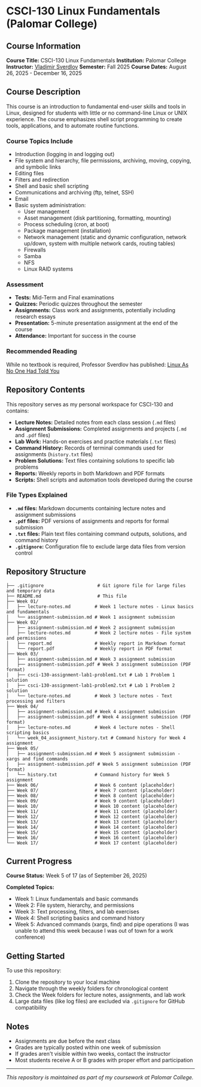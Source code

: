 # CSCI-130 Linux Fundamentals (Palomar College)

## Course Information

**Course Title:** CSCI-130 Linux Fundamentals
**Institution:** Palomar College
**Instructor:** [Vladimir Sverdlov](mailto:vsverdlov@plaomore.edu)
**Semester:** Fall 2025
**Course Dates:** August 26, 2025 - December 16, 2025

## Course Description

This course is an introduction to fundamental end-user skills and tools in Linux, designed for students with little or no command-line Linux or UNIX experience. The course emphasizes shell script programming to create tools, applications, and to automate routine functions.

### Course Topics Include

- Introduction (logging in and logging out)
- File system and hierarchy, file permissions, archiving, moving, copying, and symbolic links
- Editing files
- Filters and redirection
- Shell and basic shell scripting
- Communications and archiving (ftp, telnet, SSH)
- Email
- Basic system administration:
  - User management
  - Asset management (disk partitioning, formatting, mounting)
  - Process scheduling (cron, at boot)
  - Package management (installation)
  - Network management (static and dynamic configuration, network up/down, system with multiple network cards, routing tables)
  - Firewalls
  - Samba
  - NFS
  - Linux RAID systems

### Assessment

- **Tests:** Mid-Term and Final examinations
- **Quizzes:** Periodic quizzes throughout the semester
- **Assignments:** Class work and assignments, potentially including research essays
- **Presentation:** 5-minute presentation assignment at the end of the course
- **Attendance:** Important for success in the course

### Recommended Reading

While no textbook is required, Professor Sverdlov has published:
[Linux As No One Had Told You](https://www.amazon.com/Linux-One-Had-Told-You/dp/B08VCJ1MXP)

## Repository Contents

This repository serves as my personal workspace for CSCI-130 and contains:

- **Lecture Notes:** Detailed notes from each class session (`.md` files)
- **Assignment Submissions:** Completed assignments and projects (`.md` and `.pdf` files)
- **Lab Work:** Hands-on exercises and practice materials (`.txt` files)
- **Command History:** Records of terminal commands used for assignments (`history.txt` files)
- **Problem Solutions:** Text files containing solutions to specific lab problems
- **Reports:** Weekly reports in both Markdown and PDF formats
- **Scripts:** Shell scripts and automation tools developed during the course

### File Types Explained

- **`.md` files:** Markdown documents containing lecture notes and assignment submissions
- **`.pdf` files:** PDF versions of assignments and reports for formal submission
- **`.txt` files:** Plain text files containing command outputs, solutions, and command history
- **`.gitignore`:** Configuration file to exclude large data files from version control

## Repository Structure

```text
├── .gitignore                    # Git ignore file for large files and temporary data
├── README.md                     # This file
├── Week 01/
│   ├── lecture-notes.md         # Week 1 lecture notes - Linux basics and fundamentals
│   └── assignment-submission.md # Week 1 assignment submission
├── Week 02/
│   ├── assignment-submission.md # Week 2 assignment submission
│   ├── lecture-notes.md         # Week 2 lecture notes - File system and permissions
│   ├── report.md                # Weekly report in Markdown format
│   └── report.pdf               # Weekly report in PDF format
├── Week 03/
│   ├── assignment-submission.md # Week 3 assignment submission
│   ├── assignment-submission.pdf # Week 3 assignment submission (PDF format)
│   ├── csci-130-assignment-lab1-problem1.txt # Lab 1 Problem 1 solution
│   ├── csci-130-assignment-lab1-problem2.txt # Lab 1 Problem 2 solution
│   └── lecture-notes.md         # Week 3 lecture notes - Text processing and filters
├── Week 04/
│   ├── assignment-submission.md # Week 4 assignment submission
│   ├── assignment-submission.pdf # Week 4 assignment submission (PDF format)
│   ├── lecture-notes.md         # Week 4 lecture notes - Shell scripting basics
│   └── week_04_assignment_history.txt # Command history for Week 4 assignment
├── Week 05/
│   ├── assignment-submission.md # Week 5 assignment submission - xargs and find commands
│   ├── assignment-submission.pdf # Week 5 assignment submission (PDF format)
│   └── history.txt              # Command history for Week 5 assignment
├── Week 06/                     # Week 6 content (placeholder)
├── Week 07/                     # Week 7 content (placeholder)
├── Week 08/                     # Week 8 content (placeholder)
├── Week 09/                     # Week 9 content (placeholder)
├── Week 10/                     # Week 10 content (placeholder)
├── Week 11/                     # Week 11 content (placeholder)
├── Week 12/                     # Week 12 content (placeholder)
├── Week 13/                     # Week 13 content (placeholder)
├── Week 14/                     # Week 14 content (placeholder)
├── Week 15/                     # Week 15 content (placeholder)
├── Week 16/                     # Week 16 content (placeholder)
└── Week 17/                     # Week 17 content (placeholder)
```

## Current Progress

**Course Status:** Week 5 of 17 (as of September 26, 2025)

**Completed Topics:**

- Week 1: Linux fundamentals and basic commands
- Week 2: File system, hierarchy, and permissions
- Week 3: Text processing, filters, and lab exercises
- Week 4: Shell scripting basics and command history
- Week 5: Advanced commands (xargs, find) and pipe operations (I was unable to attend this week because I was out of town for a work conference)

## Getting Started

To use this repository:

1. Clone the repository to your local machine
2. Navigate through the weekly folders for chronological content
3. Check the Week folders for lecture notes, assignments, and lab work
4. Large data files (like log files) are excluded via `.gitignore` for GitHub compatibility

## Notes

- Assignments are due before the next class
- Grades are typically posted within one week of submission
- If grades aren't visible within two weeks, contact the instructor
- Most students receive A or B grades with proper effort and participation

---

*This repository is maintained as part of my coursework at Palomar College.*
